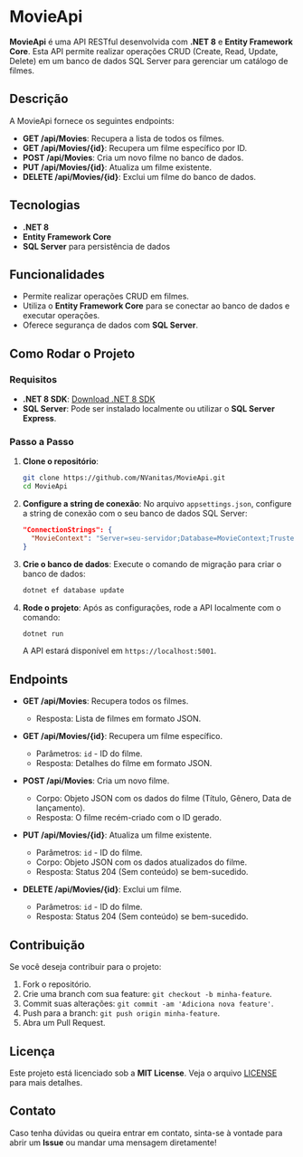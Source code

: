 # MovieApi

**MovieApi** é uma API RESTful desenvolvida com **.NET 8** e **Entity Framework Core**. Esta API permite realizar operações CRUD (Create, Read, Update, Delete) em um banco de dados SQL Server para gerenciar um catálogo de filmes.

## Descrição

A MovieApi fornece os seguintes endpoints:

- **GET /api/Movies**: Recupera a lista de todos os filmes.
- **GET /api/Movies/{id}**: Recupera um filme específico por ID.
- **POST /api/Movies**: Cria um novo filme no banco de dados.
- **PUT /api/Movies/{id}**: Atualiza um filme existente.
- **DELETE /api/Movies/{id}**: Exclui um filme do banco de dados.

## Tecnologias

- **.NET 8**
- **Entity Framework Core**
- **SQL Server** para persistência de dados

## Funcionalidades

- Permite realizar operações CRUD em filmes.
- Utiliza o **Entity Framework Core** para se conectar ao banco de dados e executar operações.
- Oferece segurança de dados com **SQL Server**.

## Como Rodar o Projeto

### Requisitos

- **.NET 8 SDK**: [Download .NET 8 SDK](https://dotnet.microsoft.com/download/dotnet)
- **SQL Server**: Pode ser instalado localmente ou utilizar o **SQL Server Express**.

### Passo a Passo

1. **Clone o repositório**:
    ```bash
    git clone https://github.com/NVanitas/MovieApi.git
    cd MovieApi
    ```

2. **Configure a string de conexão**:
    No arquivo `appsettings.json`, configure a string de conexão com o seu banco de dados SQL Server:
    ```json
    "ConnectionStrings": {
      "MovieContext": "Server=seu-servidor;Database=MovieContext;Trusted_Connection=True;TrustServerCertificate=True"
    }
    ```

3. **Crie o banco de dados**:
    Execute o comando de migração para criar o banco de dados:
    ```bash
    dotnet ef database update
    ```

4. **Rode o projeto**:
    Após as configurações, rode a API localmente com o comando:
    ```bash
    dotnet run
    ```

    A API estará disponível em `https://localhost:5001`.

## Endpoints

- **GET /api/Movies**: Recupera todos os filmes.
    - Resposta: Lista de filmes em formato JSON.
  
- **GET /api/Movies/{id}**: Recupera um filme específico.
    - Parâmetros: `id` - ID do filme.
    - Resposta: Detalhes do filme em formato JSON.

- **POST /api/Movies**: Cria um novo filme.
    - Corpo: Objeto JSON com os dados do filme (Título, Gênero, Data de lançamento).
    - Resposta: O filme recém-criado com o ID gerado.

- **PUT /api/Movies/{id}**: Atualiza um filme existente.
    - Parâmetros: `id` - ID do filme.
    - Corpo: Objeto JSON com os dados atualizados do filme.
    - Resposta: Status 204 (Sem conteúdo) se bem-sucedido.

- **DELETE /api/Movies/{id}**: Exclui um filme.
    - Parâmetros: `id` - ID do filme.
    - Resposta: Status 204 (Sem conteúdo) se bem-sucedido.

## Contribuição

Se você deseja contribuir para o projeto:

1. Fork o repositório.
2. Crie uma branch com sua feature: `git checkout -b minha-feature`.
3. Commit suas alterações: `git commit -am 'Adiciona nova feature'`.
4. Push para a branch: `git push origin minha-feature`.
5. Abra um Pull Request.

## Licença

Este projeto está licenciado sob a **MIT License**. Veja o arquivo [LICENSE](LICENSE) para mais detalhes.

## Contato

Caso tenha dúvidas ou queira entrar em contato, sinta-se à vontade para abrir um **Issue** ou mandar uma mensagem diretamente!
